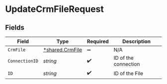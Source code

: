# UpdateCrmFileRequest


## Fields

| Field                                             | Type                                              | Required                                          | Description                                       |
| ------------------------------------------------- | ------------------------------------------------- | ------------------------------------------------- | ------------------------------------------------- |
| `CrmFile`                                         | [*shared.CrmFile](../../models/shared/crmfile.md) | :heavy_minus_sign:                                | N/A                                               |
| `ConnectionID`                                    | *string*                                          | :heavy_check_mark:                                | ID of the connection                              |
| `ID`                                              | *string*                                          | :heavy_check_mark:                                | ID of the File                                    |